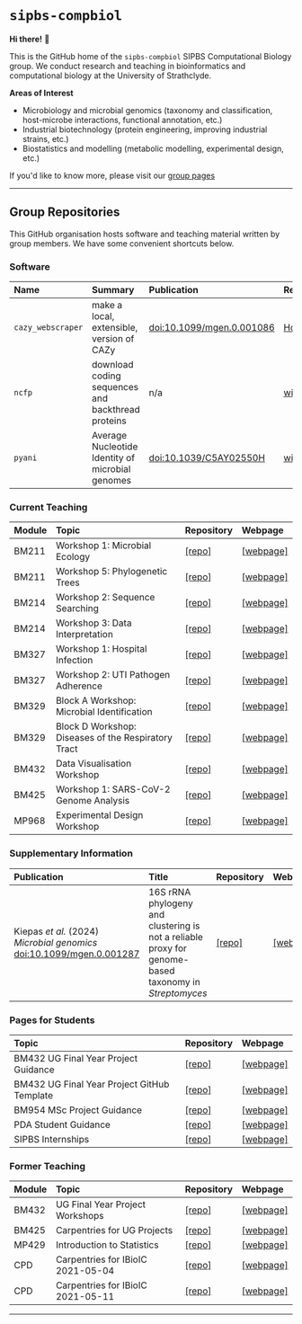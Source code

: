 # `sipbs-compbiol`

**Hi there!** 👋

This is the GitHub home of the `sipbs-compbiol` SIPBS Computational Biology group. We conduct research and teaching in bioinformatics and computational biology at the University of Strathclyde. 

**Areas of Interest**

- Microbiology and microbial genomics (taxonomy and classification, host-microbe interactions, functional annotation, etc.)
- Industrial biotechnology (protein engineering, improving industrial strains, etc.)
- Biostatistics and modelling (metabolic modelling, experimental design, etc.)


If you'd like to know more, please visit our [group pages](https://sipbs-compbiol.github.io/)

------------

## Group Repositories

This GitHub organisation hosts software and teaching material written by group members. We have some convenient shortcuts below.

### Software

| Name              | Summary                                           | Publication                                                        | Repository                                                                      | Webpage                                                    |
| :---------------- | :------------------------------------------------ | :----------------------------------------------------------------- | :------------------------------------------------------------------------------ | :--------------------------------------------------------- |
| `cazy_webscraper` | make a local, extensible, version of CAZy         | [doi:10.1099/mgen.0.001086](https://doi.org/10.1099/mgen.0.001086) | [HobnobMancer/cazy_webscraper](https://github.com/HobnobMancer/cazy_webscraper) | [webpage](https://hobnobmancer.github.io/cazy_webscraper/) |
| `ncfp`            | download coding sequences and backthread proteins | n/a                                                                | [widdowquinn/ncfp](https://github.com/widdowquinn/ncfp)                         | [webpage](https://widdowquinn.github.io/ncfp/)             |
| `pyani`           | Average Nucleotide Identity of microbial genomes  | [doi:10.1039/C5AY02550H](https://doi.org/10.1039/C5AY02550H)       | [widdowquinn/pyani](https://github.com/widdowquinn/pyani)                       | [webpage](https://widdowquinn.github.io/pyani/)            |

### Current Teaching

| Module | Topic                                               | Repository                                                         | Webpage                                                                                 |
| :----- | :-------------------------------------------------- | :----------------------------------------------------------------- | :-------------------------------------------------------------------------------------- |
| BM211  | Workshop 1: Microbial Ecology                       | [[repo]](https://github.com/sipbs-compbiol/BM211-Workshop-1)       | [[webpage]](https://sipbs-compbiol.github.io/BM211-Workshop-1/)                         |
| BM211  | Workshop 5: Phylogenetic Trees                      | [[repo]](https://github.com/sipbs-compbiol/BM211-Workshop-5)       | [[webpage]](https://sipbs-compbiol.github.io/BM211-Workshop-5/)                         |
| BM214  | Workshop 2: Sequence Searching                      | [[repo]](https://github.com/sipbs-compbiol/BM214-Workshop-2)       | [[webpage]](https://sipbs-compbiol.github.io/BM214-Workshop-2/)                         |
| BM214  | Workshop 3: Data Interpretation                     | [[repo]](https://github.com/sipbs-compbiol/BM214-Workshop-3)       | [[webpage]](https://sipbs-compbiol.github.io/BM214-Workshop-3/)                         |
| BM327  | Workshop 1: Hospital Infection                      | [[repo]](https://github.com/sipbs-compbiol/BM327-Workshop-1)       | [[webpage]](https://sipbs-compbiol.github.io/BM327-Workshop-1/)                         |
| BM327  | Workshop 2: UTI Pathogen Adherence                  | [[repo]](https://github.com/sipbs-compbiol/BM327-Workshop-2)       | [[webpage]](https://sipbs-compbiol.github.io/BM327-Workshop-2/)                         |
| BM329  | Block A Workshop: Microbial Identification          | [[repo]](https://github.com/sipbs-compbiol/BM329_Block_A_workshop) | [[webpage]](https://sipbs-compbiol.github.io/BM329_Block_A_workshop/)                   |
| BM329  | Block D Workshop: Diseases of the Respiratory Tract | [[repo]](https://github.com/sipbs-compbiol/BM329_Block_D_Workshop) | [[webpage]](https://sipbs-compbiol.github.io/BM329_Block_D_Workshop/)                   |
| BM432  | Data Visualisation Workshop                         | [[repo]](https://github.com/sipbs-compbiol/bm432-datavis_workshop) | [[webpage]](https://sipbs-compbiol.github.io/bm432-datavis_workshop/bm432-datavis.html) |
| BM425  | Workshop 1: SARS-CoV-2 Genome Analysis                        |      [[repo]](https://github.com/sipbs-compbiol/BM425-Workshop-1)                                                              |    [[webpage]](https://sipbs-compbiol.github.io/BM425-Workshop-1/)                                                                                     |
| MP968  | Experimental Design Workshop                        | [[repo]](https://github.com/sipbs-compbiol/MP968-Workshop_Experimental_Design) | [[webpage]](https://sipbs-compbiol.github.io/MP968-Workshop_Experimental_Design/) |

### Supplementary Information

| Publication | Title | Repository | Webpage |
| :-- | :-- | :-- | :-- |
| Kiepas _et al._ (2024) _Microbial genomics_ [doi:10.1099/mgen.0.001287](https://doi.org/10.1099/mgen.0.001287) | 16S rRNA phylogeny and clustering is not a reliable proxy for genome-based taxonomy in _Streptomyces_ | [[repo]](https://github.com/sipbs-compbiol/Kiepas_et_al_2024_16S) | [[webpage]](https://sipbs-compbiol.github.io/Kiepas_et_al_2024_16S) |

### Pages for Students

| Topic                                       | Repository                                                                  | Webpage                                                                        |
| :------------------------------------------ | :-------------------------------------------------------------------------- | :----------------------------------------------------------------------------- |
| BM432 UG Final Year Project Guidance        | [[repo]](https://github.com/sipbs-compbiol/bm432-project)                   | [[webpage]](https://sipbs-compbiol.github.io/bm432-project/)                   |
| BM432 UG Final Year Project GitHub Template | [[repo]](https://github.com/sipbs-compbiol/template_bioinformatics_project) | [[webpage]](https://sipbs-compbiol.github.io/template_bioinformatics_project/) |
| BM954 MSc Project Guidance                  | [[repo]](https://github.com/sipbs-compbiol/BM954-Project)                   | [[webpage]](https://sipbs-compbiol.github.io/BM954-Project/)                   |
| PDA Student Guidance                        | [[repo]](https://github.com/sipbs-compbiol/sipbscompbiol-pda)               | [[webpage]](https://sipbs-compbiol.github.io/sipbscompbiol-pda/)               |
| SIPBS Internships                           | [[repo]](https://github.com/sipbs-compbiol/sipbs-internships)               | [[webpage]](https://sipbs-compbiol.github.io/sipbs-internships)                |

### Former Teaching 

| Module | Topic                             | Repository                                                                | Webpage                                                                      |
| :----- | :-------------------------------- | :------------------------------------------------------------------------ | :--------------------------------------------------------------------------- |
| BM432  | UG Final Year Project Workshops   | [[repo]](https://github.com/sipbs-compbiol/BM432)                         | [[webpage]](https://sipbs-compbiol.github.io/BM432)                          |
| BM425  | Carpentries for UG Projects       | [[repo]](https://github.com/sipbs-compbiol/carpentries-ug-projects-2022)  | [[webpage]](https://sipbs-compbiol.github.io/carpentries-ug-projects-2022/)  |
| MP429  | Introduction to Statistics        | [[repo]](https://github.com/sipbs-compbiol/MP429)                         | [[webpage]](https://sipbs-compbiol.github.io/MP429/)                         |
| CPD    | Carpentries for IBioIC 2021-05-04 | [[repo]](https://github.com/sipbs-compbiol/2021-05-04-strathclyde-online) | [[webpage]](https://sipbs-compbiol.github.io/2021-05-04-strathclyde-online/) |
| CPD    | Carpentries for IBioIC 2021-05-11 | [[repo]](https://github.com/sipbs-compbiol/2021-05-11-strathclyde-online) | [[webpage]](https://github.com/sipbs-compbiol/2021-05-11-strathclyde-online) |

------------

